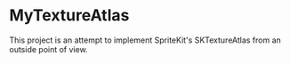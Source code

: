 MyTextureAtlas
==============

This project is an attempt to implement SpriteKit's SKTextureAtlas from an outside point of view.
